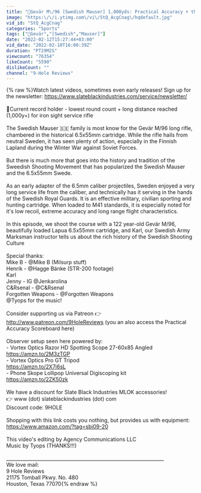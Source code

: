 ```yaml
---
title: "🏅Gevär M\/96 [Swedish Mauser] 1,000yds: Practical Accuracy + the Swedish shooting tradition"
image: "https:\/\/i.ytimg.com\/vi\/StQ_AcgCnag\/hqdefault.jpg"
vid_id: "StQ_AcgCnag"
categories: "Sports"
tags: ["🏅Gevär","[Swedish","Mauser]"]
date: "2022-02-12T15:27:44+03:00"
vid_date: "2022-02-10T16:00:39Z"
duration: "PT29M2S"
viewcount: "76354"
likeCount: "5590"
dislikeCount: ""
channel: "9-Hole Reviews"
---
```

{% raw %}Watch latest videos, sometimes even early releases! Sign up for the newsletter: <a rel="nofollow" target="blank" href="https://www.slateblackindustries.com/service/newsletter/">https://www.slateblackindustries.com/service/newsletter/</a><br /><br />🏅Current record holder - lowest round count + long distance reached (1,000y+) for iron sight service rifle<br /><br />The Swedish Mauser 🇸🇪 family is most know for the Gevär M/96 long rifle, chambered in the historical 6.5x55mm cartridge. While the rifle hails from neutral Sweden, it has seen plenty of action, especially in the Finnish Lapland during the Winter War against Soviet Forces. <br /><br />But there is much more that goes into the history and tradition of the Sweedish Shooting Movement that has popularized the Swedish Mauser and the 6.5x55mm Swede. <br /><br />As an early adapter of the 6.5mm caliber projectiles, Sweden enjoyed a very long service life from the caliber, and technically has it serving in the hands of the Swedish Royal Guards. It is an effective military, civilian sporting and hunting cartridge. When loaded to M41 standards, it is especially noted for it's low recoil, extreme accuracy and long range flight characteristics. <br /><br />In this episode, we shoot the course with a 122 year-old Gevär M/96, beautifully loaded Lapua 6.5x55mm cartridge, and Karl, our Swedish Army Marksman instructor tells us about the rich history of the Swedish Shooting Culture<br /><br />Special thanks: <br />Mike B - @Mike B (Milsurp stuff)<br />Henrik - @Hagge Bänke (STR-200 footage)<br />Karl <br />Jenny - IG @Jenkarolina<br />C&amp;Rsenal - @C&amp;Rsenal <br />Forgotten Weapons - @Forgotten Weapons <br />@Tyops for the music!<br /><br />Consider supporting us via Patreon 👉  <a rel="nofollow" target="blank" href="http://www.patreon.com/9HoleReviews">http://www.patreon.com/9HoleReviews</a> (you an also access the Practical Accuracy Scoreboard here)<br /><br />Observer setup seen here powered by: <br />- Vortex Optics Razor HD Spotting Scope 27-60x85 Angled<br /><a rel="nofollow" target="blank" href="https://amzn.to/2M3zTGP">https://amzn.to/2M3zTGP</a><br />- Vortex Optics Pro GT Tripod<br /><a rel="nofollow" target="blank" href="https://amzn.to/2X7j6sL">https://amzn.to/2X7j6sL</a><br />- Phone Skope Lollipop Universal Digiscoping kit<br /><a rel="nofollow" target="blank" href="https://amzn.to/2ZK50zk">https://amzn.to/2ZK50zk</a><br /><br />We have a discount for Slate Black Industries MLOK accessories! <br />👉 www (dot) slateblackindustries (dot) com <br />Discount code: 9HOLE<br /><br />Shopping with this link costs you nothing, but provides us with equipment: <a rel="nofollow" target="blank" href="https://www.amazon.com/?tag=sbi09-20">https://www.amazon.com/?tag=sbi09-20</a><br /><br />This video's editing by Agency Communications LLC<br />Music by Tyops (THANKS!!!)<br /><br />__________________________________________________________________<br />We love mail:<br />9 Hole Reviews<br />21175 Tomball Pkwy. No. 480<br />Houston, Texas 77070{% endraw %}
